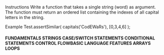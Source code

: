 Instructions
Write a function that takes a single string (word) as argument. The function must return an ordered list containing the indexes of all capital letters in the string.

Example
Test.assertSimilar( capitals('CodEWaRs'), [0,3,4,6] );
#### FUNDAMENTALS STRINGS CASE/SWITCH STATEMENTS CONDITIONAL STATEMENTS CONTROL FLOWBASIC LANGUAGE FEATURES ARRAYS LOOPS